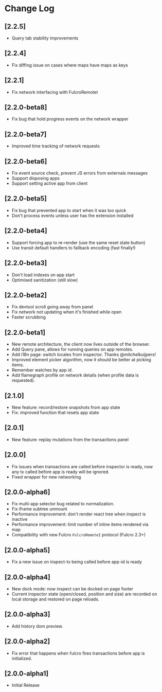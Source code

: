 # Change Log

## [2.2.5]
- Query tab stability improvements

## [2.2.4]
- Fix diffing issue on cases where maps have maps as keys

## [2.2.1]
- Fix network interfacing with FulcroRemoteI

## [2.2.0-beta8]
- Fix bug that hold progress events on the network wrapper

## [2.2.0-beta7]
- Improved time tracking of network requests

## [2.2.0-beta6]
- Fix event source check, prevent JS errors from externals messages
- Support disposing apps
- Support setting active app from client

## [2.2.0-beta5]
- Fix bug that prevented app to start when it was too quick
- Don't process events unless user has the extension installed

## [2.2.0-beta4]
- Support forcing app to re-render (use the same reset state button)
- Use transit default handlers to fallback encoding (fast finally!)

## [2.2.0-beta3]
- Don't load indexes on app start
- Optimised sanitization (still slow)

## [2.2.0-beta2]
- Fix devtool scroll going away from panel
- Fix network not updating when it's finished while open 
- Faster scrubbing 

## [2.2.0-beta1]
- New remote architecture, the client now lives outside of the browser.
- Add Query pane, allows for running queries on app remotes.
- Add i18n page: switch locales from inspector. Thanks @mitchelkuijpers!
- Improved element picker algorithm, now it should be better at picking items.
- Remember watches by app id.
- Add flamegraph profile on network details (when profile data is requested).

## [2.1.0]
- New feature: record/restore snapshots from app state
- Fix: improved function that resets app state

## [2.0.1]
- New feature: replay mutations from the transactions panel

## [2.0.0]
- Fix issues when transactions are called before inspector is ready, now any tx called before app is ready will be ignored.
- Fixed wrapper for new networking

## [2.0.0-alpha6]
- Fix multi-app selector bug related to normalization.
- Fix iframe subtree unmount
- Performance improvement: don't render react tree when inspect is inactive
- Performance improvement: limit number of inline items rendered via map
- Compatibility with new Fulcro `FulcroRemoteI` protocol (Fulcro 2.3+)

## [2.0.0-alpha5]
- Fix a new issue on inspect-tx being called before app-id is ready

## [2.0.0-alpha4]
- New dock mode: now inspect can be docked on page footer
- Current inspector state (open/closed, position and size) are recorded on local storage and restored on page reloads.

## [2.0.0-alpha3]
- Add history dom preview.

## [2.0.0-alpha2]
- Fix error that happens when fulcro fires transactions before app is initialized.

## [2.0.0-alpha1]
- Initial Release
